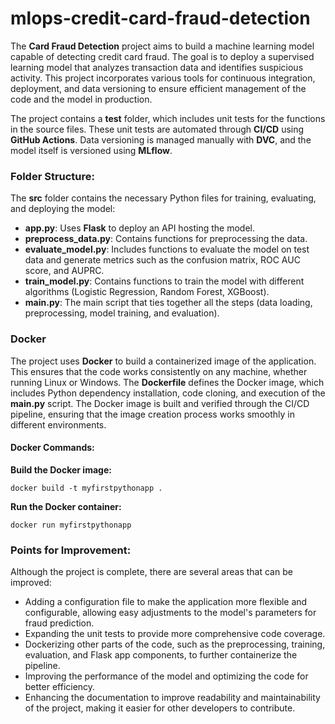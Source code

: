 <!DOCTYPE html>
<html lang="en">
<head>
    <meta charset="UTF-8">
    <meta name="viewport" content="width=device-width, initial-scale=1.0">
</head>
<body>

<h1>mlops-credit-card-fraud-detection</h1>

<p>The <strong>Card Fraud Detection</strong> project aims to build a machine learning model capable of detecting credit card fraud. The goal is to deploy a supervised learning model that analyzes transaction data and identifies suspicious activity. This project incorporates various tools for continuous integration, deployment, and data versioning to ensure efficient management of the code and the model in production.</p>

<p>The project contains a <strong>test</strong> folder, which includes unit tests for the functions in the source files. These unit tests are automated through <strong>CI/CD</strong> using <strong>GitHub Actions</strong>. Data versioning is managed manually with <strong>DVC</strong>, and the model itself is versioned using <strong>MLflow</strong>.</p>

<h3>Folder Structure:</h3>
<p>The <strong>src</strong> folder contains the necessary Python files for training, evaluating, and deploying the model:</p>
<ul>
    <li><strong>app.py</strong>: Uses <strong>Flask</strong> to deploy an API hosting the model.</li>
    <li><strong>preprocess_data.py</strong>: Contains functions for preprocessing the data.</li>
    <li><strong>evaluate_model.py</strong>: Includes functions to evaluate the model on test data and generate metrics such as the confusion matrix, ROC AUC score, and AUPRC.</li>
    <li><strong>train_model.py</strong>: Contains functions to train the model with different algorithms (Logistic Regression, Random Forest, XGBoost).</li>
    <li><strong>main.py</strong>: The main script that ties together all the steps (data loading, preprocessing, model training, and evaluation).</li>
</ul>

<h3>Docker</h3>

<p>The project uses <strong>Docker</strong> to build a containerized image of the application. This ensures that the code works consistently on any machine, whether running Linux or Windows. The <strong>Dockerfile</strong> defines the Docker image, which includes Python dependency installation, code cloning, and execution of the <strong>main.py</strong> script. The Docker image is built and verified through the CI/CD pipeline, ensuring that the image creation process works smoothly in different environments.</p>

<h4>Docker Commands:</h4>
<p><strong>Build the Docker image:</strong></p>
<pre><code>docker build -t myfirstpythonapp .</code></pre>

<p><strong>Run the Docker container:</strong></p>
<pre><code>docker run myfirstpythonapp</code></pre>

<h3>Points for Improvement:</h3>

<p>Although the project is complete, there are several areas that can be improved:</p>
<ul>
    <li>Adding a configuration file to make the application more flexible and configurable, allowing easy adjustments to the model's parameters for fraud prediction.</li>
    <li>Expanding the unit tests to provide more comprehensive code coverage.</li>
    <li>Dockerizing other parts of the code, such as the preprocessing, training, evaluation, and Flask app components, to further containerize the pipeline.</li>
    <li>Improving the performance of the model and optimizing the code for better efficiency.</li>
    <li>Enhancing the documentation to improve readability and maintainability of the project, making it easier for other developers to contribute.</li>
</ul>

</body>
</html>
